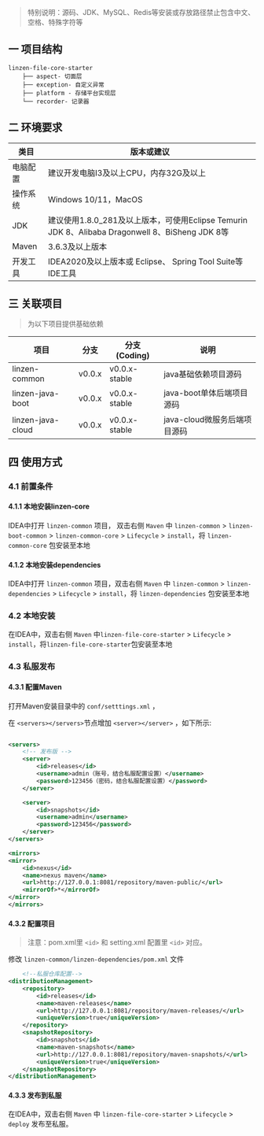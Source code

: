 > 特别说明：源码、JDK、MySQL、Redis等安装或存放路径禁止包含中文、空格、特殊字符等

## 一 项目结构

```text
linzen-file-core-starter
    ├── aspect- 切面层
    ├── exception- 自定义异常
    ├── platform - 存储平台实现层
    └── recorder- 记录器
```

## 二 环境要求

| 类目 | 版本或建议 |
| --- | --- |
| 电脑配置 | 建议开发电脑I3及以上CPU，内存32G及以上 |
| 操作系统 | Windows 10/11，MacOS |
| JDK | 建议使用1.8.0_281及以上版本，可使用Eclipse Temurin JDK 8、Alibaba Dragonwell 8、BiSheng JDK 8等 |
| Maven | 3.6.3及以上版本 |
| 开发工具 | IDEA2020及以上版本或 Eclipse、 Spring Tool Suite等IDE工具 |

## 三 关联项目
> 为以下项目提供基础依赖

| 项目 | 分支 | 分支(Coding) | 说明 |
| --- | --- | --- | --- |
| linzen-common | v0.0.x | v0.0.x-stable | java基础依赖项目源码 |
| linzen-java-boot | v0.0.x | v0.0.x-stable | java-boot单体后端项目源码 |
| linzen-java-cloud | v0.0.x | v0.0.x-stable | java-cloud微服务后端项目源码 |

## 四 使用方式

### 4.1 前置条件

#### 4.1.1 本地安装linzen-core

IDEA中打开 `linzen-common` 项目， 双击右侧 `Maven` 中 `linzen-common` > `linzen-boot-common` > `linzen-common-core` > `Lifecycle` > `install`，将 `linzen-common-core` 包安装至本地

#### 4.1.2 本地安装dependencies

IDEA中打开 `linzen-common` 项目，双击右侧 `Maven` 中 `linzen-common` > `linzen-dependencies` > `Lifecycle` > `install`，将 `linzen-dependencies` 包安装至本地

### 4.2 本地安装

在IDEA中，双击右侧 `Maven` 中`linzen-file-core-starter` > `Lifecycle` > `install`，将`linzen-file-core-starter`包安装至本地

### 4.3 私服发布

#### 4.3.1 配置Maven

打开Maven安装目录中的 `conf/setttings.xml` ，

在 `<servers></servers>`节点增加 `<server></server>` ，如下所示:

```xml

<servers>
    <!-- 发布版 -->
    <server>
        <id>releases</id>
        <username>admin（账号，结合私服配置设置）</username>
        <password>123456（密码，结合私服配置设置）</password>
    </server>

    <server>
        <id>snapshots</id>
        <username>admin</username>
        <password>123456</password>
    </server>
</servers>

<mirrors>
<mirror>
    <id>nexus</id>
    <name>nexus maven</name>
    <url>http://127.0.0.1:8081/repository/maven-public/</url>
    <mirrorOf>*</mirrorOf>
</mirror>
</mirrors>
```

#### 4.3.2 配置项目
> 注意：pom.xml里 `<id>` 和 setting.xml 配置里 `<id>` 对应。

修改 `linzen-common/linzen-dependencies/pom.xml` 文件

```xml
    <!--私服仓库配置-->
<distributionManagement>
    <repository>
        <id>releases</id>
        <name>maven-releases</name>
        <url>http://127.0.0.1:8081/repository/maven-releases/</url>
        <uniqueVersion>true</uniqueVersion>
    </repository>
    <snapshotRepository>
        <id>snapshots</id>
        <name>maven-snapshots</name>
        <url>http://127.0.0.1:8081/repository/maven-snapshots/</url>
        <uniqueVersion>true</uniqueVersion>
    </snapshotRepository>
</distributionManagement>
```

#### 4.3.3 发布到私服

在IDEA中，双击右侧 `Maven` 中 `linzen-file-core-starter` > `Lifecycle` > `deploy` 发布至私服。
